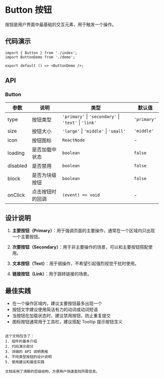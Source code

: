 # Button 按钮

按钮是用户界面中最基础的交互元素，用于触发一个操作。

## 代码演示

```tsx
import { Button } from './index';
import ButtonDemo from './demo';

export default () => <ButtonDemo />;
```

## API

### Button

| 参数     | 说明             | 类型                                                 | 默认值      |
| -------- | ---------------- | ---------------------------------------------------- | ----------- |
| type     | 按钮类型         | `'primary'` \| `'secondary'` \| `'text'` \| `'link'` | `'primary'` |
| size     | 按钮大小         | `'large'` \| `'middle'` \| `'small'`                 | `'middle'`  |
| icon     | 按钮图标         | `ReactNode`                                          | -           |
| loading  | 是否加载中状态   | `boolean`                                            | `false`     |
| disabled | 是否禁用         | `boolean`                                            | `false`     |
| block    | 是否为块级按钮   | `boolean`                                            | `false`     |
| onClick  | 点击按钮时的回调 | `(event) => void`                                    | -           |

## 设计说明

1. **主要按钮（Primary）**：用于强调页面的主要操作，通常在一个区域内只出现一个主要按钮。

2. **次要按钮（Secondary）**：用于非主要操作的场景，可以和主要按钮搭配使用。

3. **文本按钮（Text）**：用于弱操作，不希望引起强烈视觉干扰时使用。

4. **链接按钮（Link）**：用于跳转链接的场景。

## 最佳实践

- 在一个操作区域内，建议主要按钮最多出现一个
- 按钮文字建议使用简洁有力的动词或动词短语
- 当按钮在加载状态时，建议禁用按钮，防止重复提交
- 图标按钮通常用于工具栏，建议搭配 Tooltip 提示按钮含义

```

这个文档包含了：
1. 组件的基本介绍
2. 代码演示部分
3. 详细的 API 说明表格
4. 不同类型按钮的设计说明
5. 使用建议和最佳实践

文档采用了清晰的层级结构，方便用户快速查找所需信息。
```

